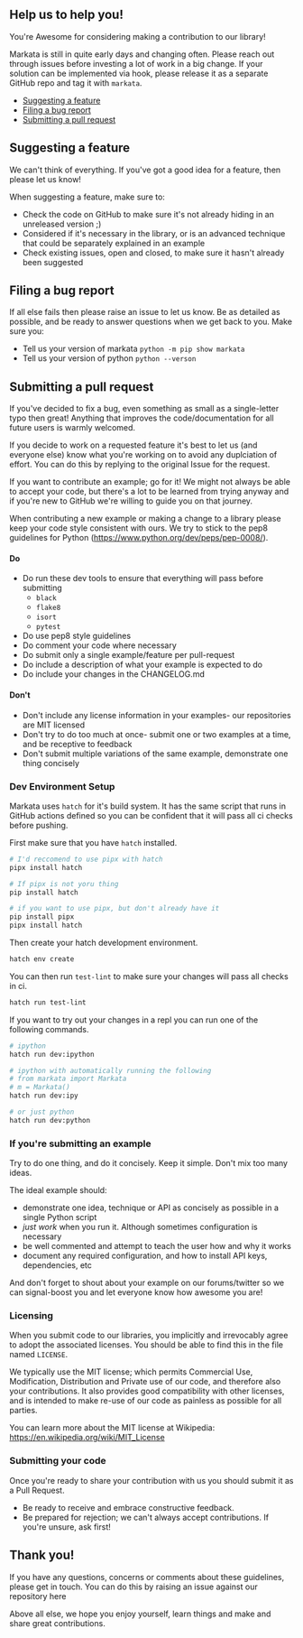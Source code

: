 ## Help us to help you!

You're Awesome for considering making a contribution to our library!

Markata is still in quite early days and changing often.  Please reach out
through issues before investing a lot of work in a big change.  If your
solution can be implemented via hook, please release it as a separate GitHub
repo and tag it with `markata`.


* [Suggesting a feature](#suggesting-a-feature)
* [Filing a bug report](#filing-a-bug-report)
* [Submitting a pull request](#submitting-a-pull-request)

## Suggesting a feature

We can't think of everything. If you've got a good idea for a feature, then
please let us know!

When suggesting a feature, make sure to:

* Check the code on GitHub to make sure it's not already hiding in an unreleased version ;)
* Considered if it's necessary in the library, or is an advanced technique that could be separately explained in an example
* Check existing issues, open and closed, to make sure it hasn't already been suggested

## Filing a bug report

If all else fails then please raise an issue to let us know. Be as detailed as possible, and be ready to answer questions when we get back to you. Make sure you:

* Tell us your version of markata `python -m pip show markata`
* Tell us your version of python `python --verson`

## Submitting a pull request

If you've decided to fix a bug, even something as small as a single-letter typo
then great! Anything that improves the code/documentation for all future users
is warmly welcomed.

If you decide to work on a requested feature it's best to let us (and everyone
else) know what you're working on to avoid any duplciation of effort. You can
do this by replying to the original Issue for the request.

If you want to contribute an example; go for it! We might not always be able to
accept your code, but there's a lot to be learned from trying anyway and if
you're new to GitHub we're willing to guide you on that journey.

When contributing a new example or making a change to a library please keep
your code style consistent with ours. We try to stick to the pep8 guidelines
for Python (https://www.python.org/dev/peps/pep-0008/).

#### Do

* Do run these dev tools to ensure that everything will pass before submitting 
    * `black`
    * `flake8`
    * `isort`
    * `pytest`
* Do use pep8 style guidelines
* Do comment your code where necessary
* Do submit only a single example/feature per pull-request
* Do include a description of what your example is expected to do
* Do include your changes in the CHANGELOG.md

#### Don't

* Don't include any license information in your examples- our repositories are
  MIT licensed
* Don't try to do too much at once- submit one or two examples at a time, and
  be receptive to feedback
* Don't submit multiple variations of the same example, demonstrate one thing
  concisely

### Dev Environment Setup

Markata uses `hatch` for it's build system.  It has the same script that runs
in GitHub actions defined so you can be confident that it will pass all ci
checks before pushing.

First make sure that you have `hatch` installed.

``` bash
# I'd reccomend to use pipx with hatch
pipx install hatch

# If pipx is not yoru thing
pip install hatch

# if you want to use pipx, but don't already have it
pip install pipx
pipx install hatch
```

Then create your hatch development environment.

``` bash
hatch env create
```

You can then run `test-lint` to make sure your changes will pass all checks in
ci.

``` bash
hatch run test-lint
```

If you want to try out your changes in a repl you can run one of the following commands.

``` bash
# ipython
hatch run dev:ipython

# ipython with automatically running the following 
# from markata import Markata
# m = Markata()
hatch run dev:ipy

# or just python
hatch run dev:python
```

### If you're submitting an example

Try to do one thing, and do it concisely. Keep it simple. Don't mix too many
ideas.

The ideal example should:

* demonstrate one idea, technique or API as concisely as possible in a single
  Python script
* *just work* when you run it. Although sometimes configuration is necessary
* be well commented and attempt to teach the user how and why it works
* document any required configuration, and how to install API keys,
  dependencies, etc

And don't forget to shout about your example on our forums/twitter so we can
signal-boost you and let everyone know how awesome you are!

### Licensing

When you submit code to our libraries, you implicitly and irrevocably agree to
adopt the associated licenses. You should be able to find this in the file
named `LICENSE`.

We typically use the MIT license; which permits Commercial Use, Modification,
Distribution and Private use of our code, and therefore also your
contributions. It also provides good compatibility with other licenses, and is
intended to make re-use of our code as painless as possible for all parties.

You can learn more about the MIT license at Wikipedia:
https://en.wikipedia.org/wiki/MIT_License

### Submitting your code

Once you're ready to share your contribution with us you should submit it as a
Pull Request.

* Be ready to receive and embrace constructive feedback.
* Be prepared for rejection; we can't always accept contributions. If you're
  unsure, ask first!

## Thank you!

If you have any questions, concerns or comments about these guidelines, please
get in touch. You can do this by raising an issue against our repository here

Above all else, we hope you enjoy yourself, learn things and make and share
great contributions.
